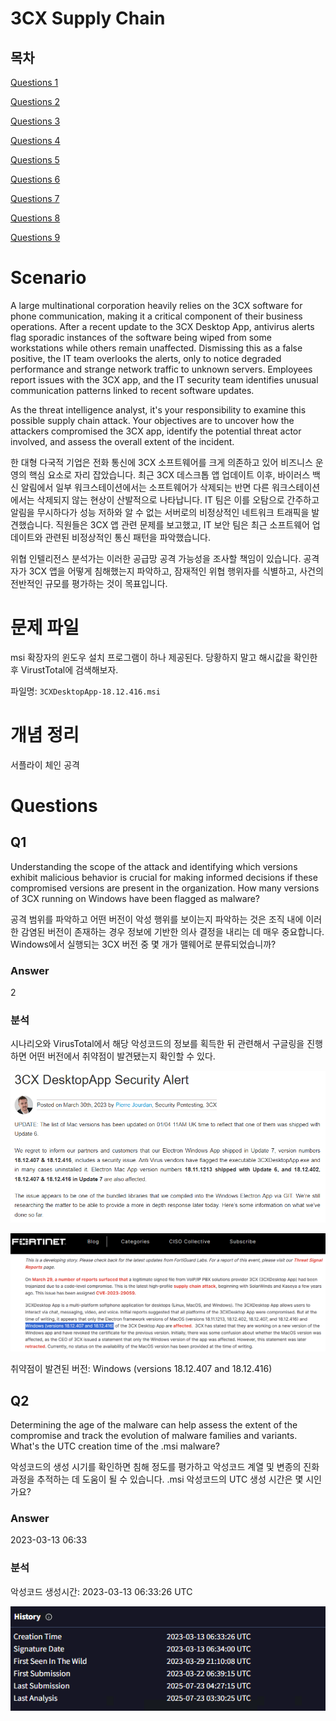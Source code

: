 # 3CX Supply Chain

## 목차

[Questions 1](#q1)

[Questions 2](#q2)

[Questions 3](#q3)

[Questions 4](#q4)

[Questions 5](#q5)

[Questions 6](#q6)

[Questions 7](#q7)

[Questions 8](#q8)

[Questions 9](#q9)

# Scenario
A large multinational corporation heavily relies on the 3CX software for phone communication, making it a critical component of their business operations. After a recent update to the 3CX Desktop App, antivirus alerts flag sporadic instances of the software being wiped from some workstations while others remain unaffected. Dismissing this as a false positive, the IT team overlooks the alerts, only to notice degraded performance and strange network traffic to unknown servers. Employees report issues with the 3CX app, and the IT security team identifies unusual communication patterns linked to recent software updates.

As the threat intelligence analyst, it's your responsibility to examine this possible supply chain attack. Your objectives are to uncover how the attackers compromised the 3CX app, identify the potential threat actor involved, and assess the overall extent of the incident. 

한 대형 다국적 기업은 전화 통신에 3CX 소프트웨어를 크게 의존하고 있어 비즈니스 운영의 핵심 요소로 자리 잡았습니다. 최근 3CX 데스크톱 앱 업데이트 이후, 바이러스 백신 알림에서 일부 워크스테이션에서는 소프트웨어가 삭제되는 반면 다른 워크스테이션에서는 삭제되지 않는 현상이 산발적으로 나타납니다. IT 팀은 이를 오탐으로 간주하고 알림을 무시하다가 성능 저하와 알 수 없는 서버로의 비정상적인 네트워크 트래픽을 발견했습니다. 직원들은 3CX 앱 관련 문제를 보고했고, IT 보안 팀은 최근 소프트웨어 업데이트와 관련된 비정상적인 통신 패턴을 파악했습니다.

위협 인텔리전스 분석가는 이러한 공급망 공격 가능성을 조사할 책임이 있습니다. 공격자가 3CX 앱을 어떻게 침해했는지 파악하고, 잠재적인 위협 행위자를 식별하고, 사건의 전반적인 규모를 평가하는 것이 목표입니다.

# 문제 파일
msi 확장자의 윈도우 설치 프로그램이 하나 제공된다. 당황하지 말고 해시값을 확인한 후 VirustTotal에 검색해보자.

파일명: ``3CXDesktopApp-18.12.416.msi``

# 개념 정리
서플라이 체인 공격

# Questions

## Q1
Understanding the scope of the attack and identifying which versions exhibit malicious behavior is crucial for making informed decisions if these compromised versions are present in the organization. How many versions of 3CX running on Windows have been flagged as malware?

공격 범위를 파악하고 어떤 버전이 악성 행위를 보이는지 파악하는 것은 조직 내에 이러한 감염된 버전이 존재하는 경우 정보에 기반한 의사 결정을 내리는 데 매우 중요합니다. Windows에서 실행되는 3CX 버전 중 몇 개가 맬웨어로 분류되었습니까?

### Answer
2

### 분석
시나리오와 VirusTotal에서 해당 악성코드의 정보를 획득한 뒤 관련해서 구글링을 진행하면 어떤 버전에서 취약점이 발견됐는지 확인할 수 있다.

![SCX_Supply_Chain_Q1_1.png](./IMG/SCX_Supply_Chain_Q1_1.png)

![SCX_Supply_Chain_Q1_2.png](./IMG/SCX_Supply_Chain_Q1_2.png)

취약점이 발견된 버전: Windows (versions 18.12.407 and 18.12.416) 

## Q2
Determining the age of the malware can help assess the extent of the compromise and track the evolution of malware families and variants. What's the UTC creation time of the .msi malware?

악성코드의 생성 시기를 확인하면 침해 정도를 평가하고 악성코드 계열 및 변종의 진화 과정을 추적하는 데 도움이 될 수 있습니다. .msi 악성코드의 UTC 생성 시간은 몇 시인가요?

### Answer
2023-03-13 06:33

### 분석
악성코드 생성시간: 2023-03-13 06:33:26 UTC

![SCX_Supply_Chain_Q2_1.png](./IMG/SCX_Supply_Chain_Q2_1.png)